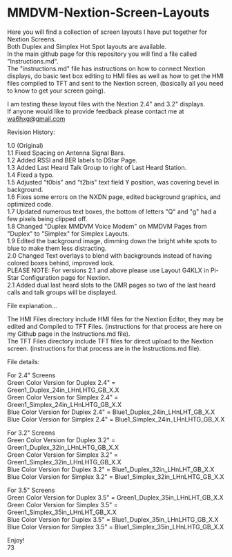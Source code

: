 # MMDVM-Nextion-Screen-Layouts  
  
Here you will find a collection of screen layouts I have put together for Nextion Screens.  
Both Duplex and Simplex Hot Spot layouts are available.  
In the main github page for this repository you will find a file called "Instructions.md".   
The "instructions.md" file has instructions on how to connect Nextion displays, do basic text box editing to HMI files as well as how to get the HMI files compiled  to TFT and sent to the Nextion screen, (basically all you need to know to get your screen going).  

I am testing these layout files with the Nextion 2.4" and 3.2" displays.  
If anyone would like to provide feedback please contact me at wa6hxg@gmail.com   

Revision History:   

1.0 (Original)  
1.1 Fixed Spacing on Antenna Signal Bars.  
1.2 Added RSSI and BER labels to DStar Page.  
1.3 Added Last Heard Talk Group to right of Last Heard Station.  
1.4 Fixed a typo.  
1.5 Adjusted "t0bis" and "t2bis" text field Y position, was covering bevel in background.  
1.6 Fixes some errors on the NXDN page, edited background graphics, and optimized code.  
1.7 Updated numerous text boxes, the bottom of letters "Q" and "g" had a few pixels being clipped off.   
1.8 Changed "Duplex MMDVM Voice Modem" on MMDVM Pages from "Duplex" to "Simplex" for Simplex Layouts.  
1.9 Edited the background image, dimming down the bright white spots to blue to make them less distracting.   
2.0 Changed Text overlays to blend with backgrounds instead of having colored boxes behind, improved look.  
PLEASE NOTE: For versions 2.1 and above please use Layout G4KLX in Pi-Star Configuration page for Nextion.   
2.1 Added dual last heard slots to the DMR pages so two of the last heard calls and talk groups will be displayed.    
  
File explanation...   
  
The HMI Files directory include HMI files for the Nextion Editor, they may be edited and Compiled to TFT Files. (instructions   for that process are here on my Github page in the Instructions.md file).  
The TFT Files directory include TFT files for direct upload to the Nextion screen. (instructions for that process are in the   Instructions.md file).   
   
File details:    
   
For 2.4" Screens   
Green Color Version for Duplex 2.4" = Green1_Duplex_24in_LHnLHTG_GB_X.X  
Green Color Version for Simplex 2.4" = Green1_Simplex_24in_LHnLHTG_GB_X.X  
Blue Color Version for Duplex 2.4" = Blue1_Duplex_24in_LHnLHT_GB_X.X  
Blue Color Version for Simplex 2.4" = Blue1_Simplex_24in_LHnLHTG_GB_X.X  
  
For 3.2" Screens  
Green Color Version for Duplex 3.2" = Green1_Duplex_32in_LHnLHTG_GB_X.X   
Green Color Version for Simplex 3.2" = Green1_Simplex_32in_LHnLHTG_GB_X.X    
Blue Color Version for Duplex 3.2" = Blue1_Duplex_32in_LHnLHT_GB_X.X   
Blue Color Version for Simplex 3.2" = Blue1_Simplex_32in_LHnLHTG_GB_X.X   
  
For 3.5" Screens  
Green Color Version for Duplex 3.5" = Green1_Duplex_35in_LHnLHT_GB_X.X   
Green Color Version for Simplex 3.5" = Green1_Simplex_35in_LHnLHT_GB_X.X    
Blue Color Version for Duplex 3.5" = Blue1_Duplex_35in_LHnLHTG_GB_X.X   
Blue Color Version for Simplex 3.5" = Blue1_Simplex_35in_LHnLHTG_GB_X.X   

Enjoy!  
73  

